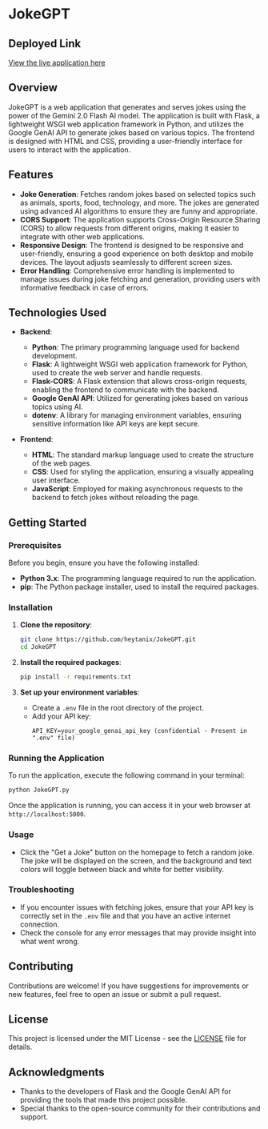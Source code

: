 # JokeGPT

## Deployed Link

[View the live application here](<https://joke-gpt-five.vercel.app/>)

## Overview

JokeGPT is a web application that generates and serves jokes using the power of the Gemini 2.0 Flash AI model. The application is built with Flask, a lightweight WSGI web application framework in Python, and utilizes the Google GenAI API to generate jokes based on various topics. The frontend is designed with HTML and CSS, providing a user-friendly interface for users to interact with the application.

## Features

- **Joke Generation**: Fetches random jokes based on selected topics such as animals, sports, food, technology, and more. The jokes are generated using advanced AI algorithms to ensure they are funny and appropriate.
- **CORS Support**: The application supports Cross-Origin Resource Sharing (CORS) to allow requests from different origins, making it easier to integrate with other web applications.
- **Responsive Design**: The frontend is designed to be responsive and user-friendly, ensuring a good experience on both desktop and mobile devices. The layout adjusts seamlessly to different screen sizes.
- **Error Handling**: Comprehensive error handling is implemented to manage issues during joke fetching and generation, providing users with informative feedback in case of errors.

## Technologies Used

- **Backend**: 
  - **Python**: The primary programming language used for backend development.
  - **Flask**: A lightweight WSGI web application framework for Python, used to create the web server and handle requests.
  - **Flask-CORS**: A Flask extension that allows cross-origin requests, enabling the frontend to communicate with the backend.
  - **Google GenAI API**: Utilized for generating jokes based on various topics using AI.
  - **dotenv**: A library for managing environment variables, ensuring sensitive information like API keys are kept secure.

- **Frontend**: 
  - **HTML**: The standard markup language used to create the structure of the web pages.
  - **CSS**: Used for styling the application, ensuring a visually appealing user interface.
  - **JavaScript**: Employed for making asynchronous requests to the backend to fetch jokes without reloading the page.

## Getting Started

### Prerequisites

Before you begin, ensure you have the following installed:

- **Python 3.x**: The programming language required to run the application.
- **pip**: The Python package installer, used to install the required packages.

### Installation

1. **Clone the repository**:
   ```bash
   git clone https://github.com/heytanix/JokeGPT.git
   cd JokeGPT
   ```

2. **Install the required packages**:
   ```bash
   pip install -r requirements.txt
   ```

3. **Set up your environment variables**:
   - Create a `.env` file in the root directory of the project.
   - Add your API key:
     ```
     API_KEY=your_google_genai_api_key (confidential - Present in ".env" file)
     ```

### Running the Application

To run the application, execute the following command in your terminal:

```bash
python JokeGPT.py
```

Once the application is running, you can access it in your web browser at `http://localhost:5000`.

### Usage

- Click the "Get a Joke" button on the homepage to fetch a random joke. The joke will be displayed on the screen, and the background and text colors will toggle between black and white for better visibility.

### Troubleshooting

- If you encounter issues with fetching jokes, ensure that your API key is correctly set in the `.env` file and that you have an active internet connection.
- Check the console for any error messages that may provide insight into what went wrong.

## Contributing

Contributions are welcome! If you have suggestions for improvements or new features, feel free to open an issue or submit a pull request.

## License

This project is licensed under the MIT License - see the [LICENSE](LICENSE) file for details.

## Acknowledgments

- Thanks to the developers of Flask and the Google GenAI API for providing the tools that made this project possible.
- Special thanks to the open-source community for their contributions and support.
